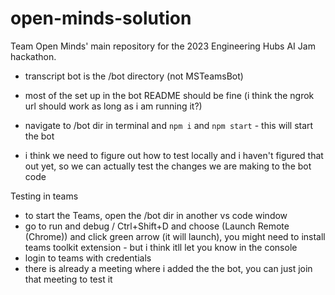# open-minds-solution
Team Open Minds' main repository for the 2023 Engineering Hubs AI Jam hackathon.



- transcript bot is the /bot directory (not MSTeamsBot)
- most of the set up in the bot README should be fine (i think the ngrok url should work as long as i am running it?)
- navigate to /bot dir in terminal and `npm i` and `npm start` - this will start the bot 

- i think we need to figure out how to test locally and i haven't figured that out yet, so we can actually test the changes we are making to the bot code 

Testing in teams
- to start the Teams, open the /bot dir in another vs code window
- go to run and debug / Ctrl+Shift+D and choose (Launch Remote (Chrome)) and click green arrow (it will launch), you might need to install teams toolkit extension - but i think itll let you know in the console 
- login to teams with credentials
- there is already a meeting where i added the the bot, you can just join that meeting to test it 